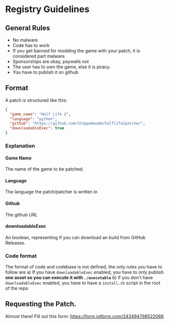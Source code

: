 # Registry Guidelines
## General Rules
* No malware
* Code has to work
* If you get banned for modding the game with your patch, it is considered part malware
* Sponsorships are okay, paywalls not
* The user has to own the game, else it is piracy.
* You have to publish it on github

## Format
A patch is structured like this:
```json
{
  "game_name": "Half Life 2",
  "language": "python",
  "github": "https://github.com/Stoppedwumm/halflife2patcher",
  "downloadableExec": true
}
```

### Explanation
#### Game Name
The name of the game to be patched.

#### Language
The language the patch/patcher is written in

#### Github
The github URL

#### downloadableExec
An boolean, representing if you can download an build from GitHub Releases.

### Code format
The format of code and codebase is not defined, the only rules you have to follow are
a) If you have ```downloadableExec``` enabled, you have to only publish **one asset so you can execute it with ```./executable```**
b) If you don't have ```downloadableExec``` enabled, you have to have a ```install.sh``` script in the root of the repo

## Requesting the Patch.
Almost there! Fill out this form:
<https://form.jotform.com/243494798522066>
